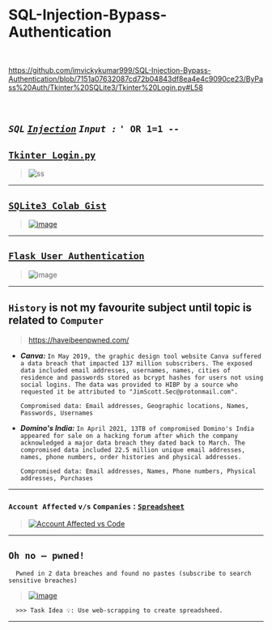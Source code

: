 # SQL-Injection-Bypass-Authentication

<br>

https://github.com/imvickykumar999/SQL-Injection-Bypass-Authentication/blob/7151a07632087cd72b04843df8ea4e4c9090ce23/ByPass%20Auth/Tkinter%20SQLite3/Tkinter%20Login.py#L58

<br>

## *`SQL` [`Injection`](https://github.com/imvickykumar999/SQL-Injection-Bypass-Authentication/blob/a43362cf43e40ec639c61119d1b48c515b5da962/ByPass%20Auth/SQL_Injection.py#L79) `Input :`* `' OR 1=1 --`

## [`Tkinter Login.py`](https://github.com/imvickykumar999/SQL-Injection-Bypass-Authentication/blob/main/ByPass%20Auth/Tkinter%20SQLite3/Tkinter%20Login.py)

> ![ss](https://user-images.githubusercontent.com/50515418/225684373-b6a3926a-7c43-4d40-873f-9f367ab2fd7c.png)

-------------------------

## [`SQLite3 Colab Gist`](https://gist.github.com/imvickykumar999/a59ad110a3c60f0d93d4284c67fa5404)

> [![image](https://user-images.githubusercontent.com/50515418/225596324-b14dc967-2620-4143-8023-d39922b8663d.png)](https://colab.research.google.com/drive/1QBMU9-v5jowlzg3fncjlrUKirWTHtKjq#scrollTo=hOIi_WLXsa3C&line=13&uniqifier=1)

---------------------------

## [`Flask User Authentication`](https://blog.appseed.us/flask-user-authentication-free-sample/)

> ![image](https://user-images.githubusercontent.com/50515418/225039000-4f23199e-67f8-4be3-ad2b-18cc604164ac.png)

-----------------

## `History` is not my favourite subject until topic is related to `Computer`
> https://haveibeenpwned.com/

- ***Canva:*** `In May 2019, the graphic design tool website Canva suffered a data breach that impacted 137 million subscribers. The exposed data included email addresses, usernames, names, cities of residence and passwords stored as bcrypt hashes for users not using social logins. The data was provided to HIBP by a source who requested it be attributed to "JimScott.Sec@protonmail.com".`

      Compromised data: Email addresses, Geographic locations, Names, Passwords, Usernames

- ***Domino's India:*** `In April 2021, 13TB of compromised Domino's India appeared for sale on a hacking forum after which the company acknowledged a major data breach they dated back to March. The compromised data included 22.5 million unique email addresses, names, phone numbers, order histories and physical addresses.`

      Compromised data: Email addresses, Names, Phone numbers, Physical addresses, Purchases

-----------------------

### `Account Affected` `v/s` `Companies` : [`Spreadsheet`](https://docs.google.com/spreadsheets/d/1XOwcmoO-MnhdABrn8uqmqW5iZW3I6qDMUJoCRcimoSQ/edit?usp=sharing)

> [![Account Affected vs  Code](https://user-images.githubusercontent.com/50515418/225221145-62881690-5fa0-410d-8a82-b529d388d994.png)](https://colab.research.google.com/drive/1c8Zy-2ipRqXPzFeV8ol4CXRopgCoGfPf?usp=sharing)

--------------------

## `Oh no — pwned!`
      Pwned in 2 data breaches and found no pastes (subscribe to search sensitive breaches)

> [![image](https://user-images.githubusercontent.com/50515418/225050010-05f44b21-c1d1-462f-b848-0fb04edae760.png)](https://haveibeenpwned.com/PwnedWebsites#DominosIndia)

      >>> Task Idea 💡: Use web-scrapping to create spreadsheed.
---------------------
